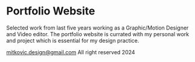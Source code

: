 # Portfolio Website
Selected work from last five years working as a Graphic/Motion Designer and Video editor. 
The portfolio website is currated with my personal work and project which is essential for my design practice.

mitkovic.design@gmail.com
All right reserved 2024
